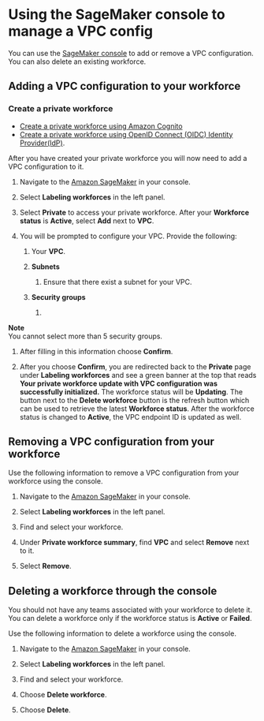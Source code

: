 # Using the SageMaker console to manage a VPC config<a name="samurai-vpc-workforce-console"></a>

You can use the [SageMaker console](https://console.aws.amazon.com/sagemaker) to add or remove a VPC configuration\. You can also delete an existing workforce\.

## Adding a VPC configuration to your workforce<a name="samurai-add-vpc-workforce"></a>

### Create a private workforce<a name="samurai-vpc-create-workforce"></a>
+ [Create a private workforce using Amazon Cognito](https://docs.aws.amazon.com/sagemaker/latest/dg/sms-workforce-private-use-cognito.html)
+ [Create a private workforce using OpenID Connect \(OIDC\) Identity Provider\(IdP\)](https://docs.aws.amazon.com/sagemaker/latest/dg/sms-workforce-private-use-oidc.html)\.

After you have created your private workforce you will now need to add a VPC configuration to it\.

1. Navigate to the [Amazon SageMaker](https://console.aws.amazon.com/sagemaker) in your console\.

1. Select **Labeling workforces** in the left panel\.

1. Select **Private** to access your private workforce\. After your **Workforce status** is **Active**, select **Add** next to **VPC**\.

1. You will be prompted to configure your VPC\. Provide the following:

   1. Your **VPC**\.

   1. **Subnets**

      1. Ensure that there exist a subnet for your VPC\.

   1. **Security groups**

      1. 
**Note**  
You cannot select more than 5 security groups\.

   1. After filling in this information choose **Confirm**\.

1. After you choose **Confirm**, you are redirected back to the **Private** page under **Labeling workforces** and see a green banner at the top that reads **Your private workforce update with VPC configuration was successfully initialized\.** The workforce status will be **Updating**\. The button next to the **Delete workforce** button is the refresh button which can be used to retrieve the latest **Workforce status**\. After the workforce status is changed to **Active**, the VPC endpoint ID is updated as well\.

## Removing a VPC configuration from your workforce<a name="samurai-remove-vpc-workforce"></a>

Use the following information to remove a VPC configuration from your workforce using the console\.

1. Navigate to the [Amazon SageMaker](https://console.aws.amazon.com/sagemaker) in your console\.

1. Select **Labeling workforces** in the left panel\.

1. Find and select your workforce\.

1. Under **Private workforce summary**, find **VPC** and select **Remove** next to it\.

1. Select **Remove**\.

## Deleting a workforce through the console<a name="samurai-delete-vpc-workforce"></a>

You should not have any teams associated with your workforce to delete it\. You can delete a workforce only if the workforce status is **Active** or **Failed**\.

Use the following information to delete a workforce using the console\.

1. Navigate to the [Amazon SageMaker](https://console.aws.amazon.com/sagemaker) in your console\.

1. Select **Labeling workforces** in the left panel\.

1. Find and select your workforce\.

1. Choose **Delete workforce**\.

1. Choose **Delete**\.